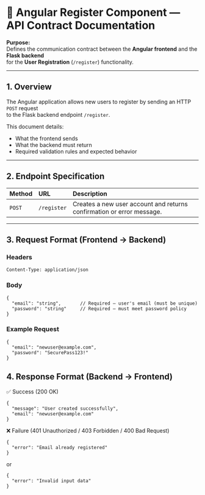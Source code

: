 # 🧾 Angular Register Component — API Contract Documentation

**Purpose:**  
Defines the communication contract between the **Angular frontend** and the **Flask backend**  
for the **User Registration** (`/register`) functionality.

---

## 1. Overview

The Angular application allows new users to register by sending an HTTP `POST` request  
to the Flask backend endpoint `/register`.

This document details:
- What the frontend sends  
- What the backend must return  
- Required validation rules and expected behavior

---

## 2. Endpoint Specification

| Method | URL | Description |
|:-------|:----|:-------------|
| `POST` | `/register` | Creates a new user account and returns confirmation or error message. |

---

## 3. Request Format (Frontend → Backend)

### **Headers**
```http
Content-Type: application/json
```

### Body
```
{
  "email": "string",       // Required — user's email (must be unique)
  "password": "string"     // Required — must meet password policy
}
```
### Example Request
```
{
  "email": "newuser@example.com",
  "password": "SecurePass123!"
}
```

## 4. Response Format (Backend → Frontend)
✅ Success (200 OK)

```
{
  "message": "User created successfully",
  "email": "newuser@example.com"
}
```
❌ Failure (401 Unauthorized / 403 Forbidden / 400 Bad Request)

```
{
  "error": "Email already registered"
}
```
or
```
{
  "error": "Invalid input data"
}
```
